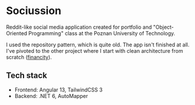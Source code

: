 # Sociussion

Reddit-like social media application created for portfolio and "Object-Oriented Programming" class at the Poznan University of Technology.

I used the repository pattern, which is quite old. The app isn't finished at all. I've pivoted to the other project where I start with clean architecture from scratch ([financity](https://github.com/AdrianKokot/financity)).

## Tech stack

- Frontend: Angular 13, TailwindCSS 3
- Backend: .NET 6, AutoMapper

